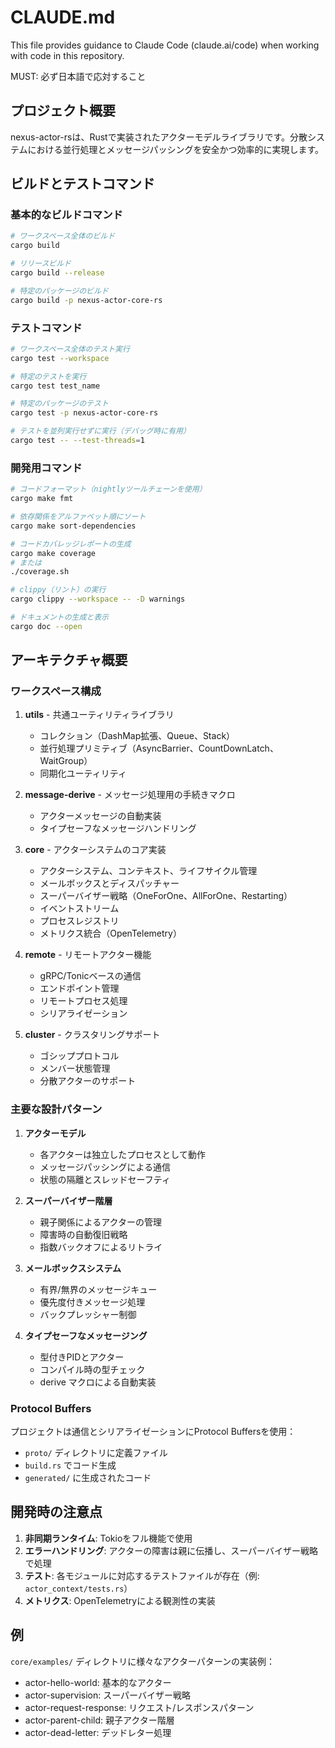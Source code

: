 # CLAUDE.md

This file provides guidance to Claude Code (claude.ai/code) when working with code in this repository.

MUST: 必ず日本語で応対すること

## プロジェクト概要

nexus-actor-rsは、Rustで実装されたアクターモデルライブラリです。分散システムにおける並行処理とメッセージパッシングを安全かつ効率的に実現します。

## ビルドとテストコマンド

### 基本的なビルドコマンド
```bash
# ワークスペース全体のビルド
cargo build

# リリースビルド
cargo build --release

# 特定のパッケージのビルド
cargo build -p nexus-actor-core-rs
```

### テストコマンド
```bash
# ワークスペース全体のテスト実行
cargo test --workspace

# 特定のテストを実行
cargo test test_name

# 特定のパッケージのテスト
cargo test -p nexus-actor-core-rs

# テストを並列実行せずに実行（デバッグ時に有用）
cargo test -- --test-threads=1
```

### 開発用コマンド
```bash
# コードフォーマット（nightlyツールチェーンを使用）
cargo make fmt

# 依存関係をアルファベット順にソート
cargo make sort-dependencies

# コードカバレッジレポートの生成
cargo make coverage
# または
./coverage.sh

# clippy（リント）の実行
cargo clippy --workspace -- -D warnings

# ドキュメントの生成と表示
cargo doc --open
```

## アーキテクチャ概要

### ワークスペース構成

1. **utils** - 共通ユーティリティライブラリ
   - コレクション（DashMap拡張、Queue、Stack）
   - 並行処理プリミティブ（AsyncBarrier、CountDownLatch、WaitGroup）
   - 同期化ユーティリティ

2. **message-derive** - メッセージ処理用の手続きマクロ
   - アクターメッセージの自動実装
   - タイプセーフなメッセージハンドリング

3. **core** - アクターシステムのコア実装
   - アクターシステム、コンテキスト、ライフサイクル管理
   - メールボックスとディスパッチャー
   - スーパーバイザー戦略（OneForOne、AllForOne、Restarting）
   - イベントストリーム
   - プロセスレジストリ
   - メトリクス統合（OpenTelemetry）

4. **remote** - リモートアクター機能
   - gRPC/Tonicベースの通信
   - エンドポイント管理
   - リモートプロセス処理
   - シリアライゼーション

5. **cluster** - クラスタリングサポート
   - ゴシッププロトコル
   - メンバー状態管理
   - 分散アクターのサポート

### 主要な設計パターン

1. **アクターモデル**
   - 各アクターは独立したプロセスとして動作
   - メッセージパッシングによる通信
   - 状態の隔離とスレッドセーフティ

2. **スーパーバイザー階層**
   - 親子関係によるアクターの管理
   - 障害時の自動復旧戦略
   - 指数バックオフによるリトライ

3. **メールボックスシステム**
   - 有界/無界のメッセージキュー
   - 優先度付きメッセージ処理
   - バックプレッシャー制御

4. **タイプセーフなメッセージング**
   - 型付きPIDとアクター
   - コンパイル時の型チェック
   - derive マクロによる自動実装

### Protocol Buffers

プロジェクトは通信とシリアライゼーションにProtocol Buffersを使用：
- `proto/` ディレクトリに定義ファイル
- `build.rs` でコード生成
- `generated/` に生成されたコード

## 開発時の注意点

1. **非同期ランタイム**: Tokioをフル機能で使用
2. **エラーハンドリング**: アクターの障害は親に伝播し、スーパーバイザー戦略で処理
3. **テスト**: 各モジュールに対応するテストファイルが存在（例: `actor_context/tests.rs`）
4. **メトリクス**: OpenTelemetryによる観測性の実装

## 例

`core/examples/` ディレクトリに様々なアクターパターンの実装例：
- actor-hello-world: 基本的なアクター
- actor-supervision: スーパーバイザー戦略
- actor-request-response: リクエスト/レスポンスパターン
- actor-parent-child: 親子アクター階層
- actor-dead-letter: デッドレター処理